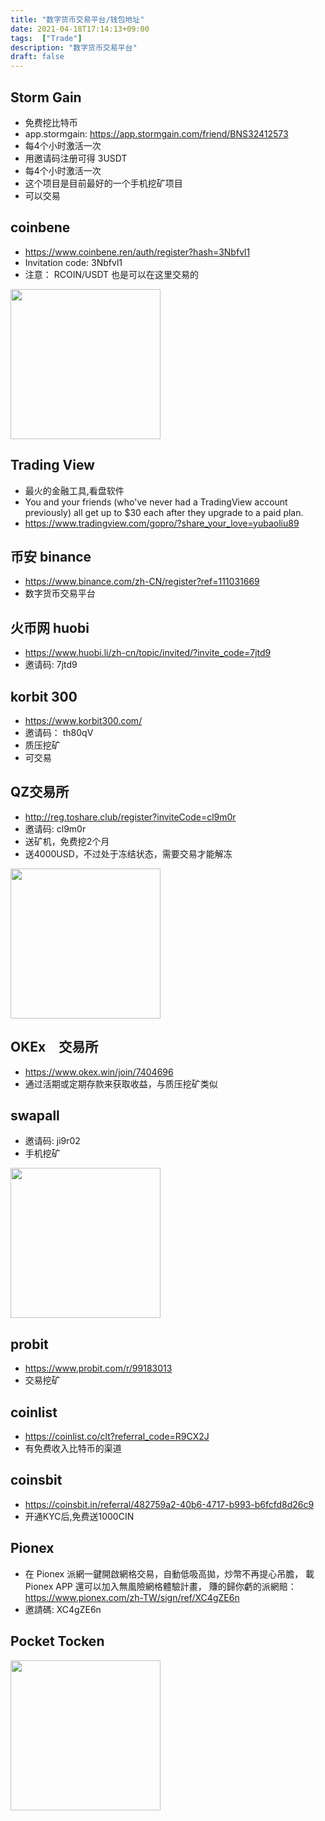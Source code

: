 ```yaml
---
title: "数字货币交易平台/钱包地址"
date: 2021-04-18T17:14:13+09:00
tags:  ["Trade"]
description: "数字货币交易平台"
draft: false
---
```


## Storm Gain
- 免费挖比特币
- app.stormgain: https://app.stormgain.com/friend/BNS32412573
- 每4个小时激活一次
- 用邀请码注册可得 3USDT
- 每4个小时激活一次
- 这个项目是目前最好的一个手机挖矿项目
- 可以交易

<!--more-->

## coinbene
- https://www.coinbene.ren/auth/register?hash=3Nbfvl1
- Invitation code: 3Nbfvl1
- 注意： RCOIN/USDT 也是可以在这里交易的
<img src="https://cdn.jsdelivr.net/gh/yubaoliu/assets@image/image-20210505195800197.png" width="240px"/>

## Trading View
- 最火的金融工具,看盘软件
- You and your friends (who've never had a TradingView account previously) all get up to $30 each after they upgrade to a paid plan.
- https://www.tradingview.com/gopro/?share_your_love=yubaoliu89

## 币安 binance
- https://www.binance.com/zh-CN/register?ref=111031669
- 数字货币交易平台


## 火币网 huobi
- https://www.huobi.li/zh-cn/topic/invited/?invite_code=7jtd9
- 邀请码: 7jtd9

## korbit 300
- https://www.korbit300.com/
- 邀请码： th80qV
- 质压挖矿
- 可交易

## QZ交易所 
- http://reg.toshare.club/register?inviteCode=cl9m0r
- 邀请码: cl9m0r
- 送矿机，免费挖2个月
- 送4000USD，不过处于冻结状态，需要交易才能解冻

<a href="http://reg.toshare.club/register?inviteCode=cl9m0r" target="_blank">
<img src="https://cdn.jsdelivr.net/gh/yubaoliu/assets@image/image-20210429071232260.png" width="240px" /></a>


## OKEx　交易所
- https://www.okex.win/join/7404696
- 通过活期或定期存款来获取收益，与质压挖矿类似

## swapall
- 邀请码: ji9r02
- 手机挖矿

<img src="https://cdn.jsdelivr.net/gh/yubaoliu/assets@image/image-20210429124556114.png" width="240px"/> 

## probit
- https://www.probit.com/r/99183013
- 交易挖矿

## coinlist
- https://coinlist.co/clt?referral_code=R9CX2J
- 有免费收入比特币的渠道

## coinsbit
- https://coinsbit.in/referral/482759a2-40b6-4717-b993-b6fcfd8d26c9
- 开通KYC后,免费送1000CIN

## Pionex
- 在 Pionex 派網一鍵開啟網格交易，自動低吸高拋，炒幣不再提心吊膽，
載 Pionex APP 還可以加入無風險網格體驗計畫，
賺的歸你虧的派網賠： https://www.pionex.com/zh-TW/sign/ref/XC4gZE6n
- 邀請碼: XC4gZE6n

## Pocket Tocken
<img src="https://cdn.jsdelivr.net/gh/yubaoliu/assets@image/image-20210515161327761.png" width="240px" />


